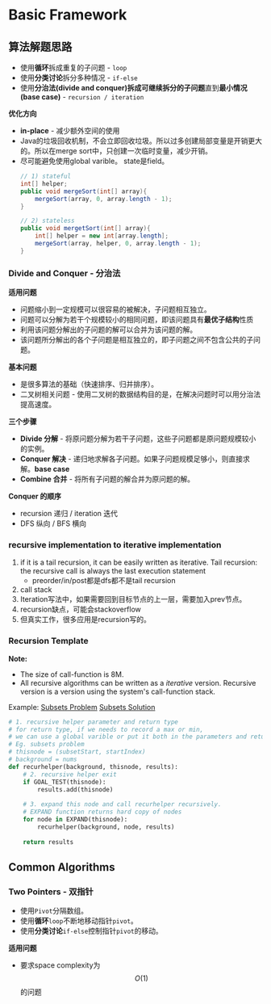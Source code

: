 <extoc></extoc>

# Basic Framework

## 算法解题思路

- 使用**循环**拆成重复的子问题 - `loop`
- 使用**分类讨论**拆分多种情况 - `if-else`
- 使用**分治法(divide and conquer)**拆成**可继续拆分的子问题**直到**最小情况(base case)** - `recursion / iteration`

__优化方向__

- **in-place** - 减少额外空间的使用
- Java的垃圾回收机制，不会立即回收垃圾。所以过多创建局部变量是开销更大的。所以在merge sort中，只创建一次临时变量，减少开销。
- 尽可能避免使用global varible。 state是field。
    ```java
    // 1) stateful
    int[] helper;
    public void mergeSort(int[] array){
    	mergeSort(array, 0, array.length - 1);
    }
    
    // 2) stateless
    public void mergetSort(int[] array){
    	int[] helper = new int[array.length];
    	mergeSort(array, helper, 0, array.length - 1);
    }
    ```
    

### Divide and Conquer - 分治法

__适用问题__

- 问题缩小到一定规模可以很容易的被解决，子问题相互独立。
- 问题可以分解为若干个规模较小的相同问题，即该问题具有**最优子结构**性质
- 利用该问题分解出的子问题的解可以合并为该问题的解。
- 该问题所分解出的各个子问题是相互独立的，即子问题之间不包含公共的子问题。

__基本问题__

- 是很多算法的基础（快速排序、归并排序）。
- 二叉树相关问题 - 使用二叉树的数据结构目的是，在解决问题时可以用分治法提高速度。

__三个步骤__

- **Divide 分解** - 将原问题分解为若干子问题，这些子问题都是原问题规模较小的实例。
- **Conquer 解决** - 递归地求解各子问题。如果子问题规模足够小，则直接求解。**base case**
- **Combine 合并** - 将所有子问题的解合并为原问题的解。

__Conquer 的顺序__

- recursion 递归 / iteration 迭代
- DFS 纵向 / BFS 横向

### recursive implementation to iterative implementation

1. if it is a tail recursion, it can be easily written as iterative.
Tail recursion: the recursive call is always the last execution statement
    - preorder/in/post都是dfs都不是tail recursion
2. call stack
3. Iteration写法中，如果需要回到目标节点的上一层，需要加入prev节点。
4. recursion缺点，可能会stackoverflow
5. 但真实工作，很多应用是recursion写的。


### Recursion Template

__Note:__

- The size of call-function is 8M.
- All recursive algorithms can be written as a _iterative_ version. Recursive version is a version using the system's call-function stack.

Example: 
[Subsets Problem](http://www.lintcode.com/zh-cn/problem/subsets-ii/#)
[Subsets Solution](http://www.jiuzhang.com/solutions/subsets/)

```python
# 1. recursive helper parameter and return type
# for return type, if we needs to record a max or min,
# we can use a global varible or put it both in the parameters and return type.
# Eg. subsets problem
# thisnode = (subsetStart, startIndex)
# background = nums
def recurhelper(background, thisnode, results):
    # 2. recursive helper exit
    if GOAL_TEST(thisnode):
        results.add(thisnode)
    
    # 3. expand this node and call recurhelper recursively.
    # EXPAND function returns hard copy of nodes
    for node in EXPAND(thisnode):
        recurhelper(background, node, results)
    
    return results
```


## Common Algorithms

### Two Pointers - 双指针

- 使用`Pivot`分隔数组。
- 使用**循环**`loop`不断地移动指针`pivot`。
- 使用**分类讨论**`if-else`控制指针`pivot`的移动。

__适用问题__

- 要求space complexity为$$O(1)$$的问题

